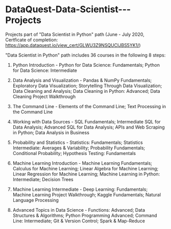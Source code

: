 # DataQuest-Data-Scientist---Projects
Projects part of "Data Scientist in Python" path (June - July 2020, Certficate of completion: https://app.dataquest.io/view_cert/GLWU3Z9NSQUCIJBS5YK1/)

"Data Scientist in Python" path includes 36 courses in the following 8 steps:

1. Python Introduction - Python for Data Science: Fundamentals; Python for Data Science: Intermediate

2. Data Analysis and Visualization - Pandas & NumPy Fundamentals; Exploratory Data Visualization; Storytelling Through Data Visualization; Data Cleaning and Analysis; Data Cleaning in Python: Advanced; Data Cleaning Project Walkthrough

3. The Command Line - Elements of the Command Line; Text Processing in the Command Line

4. Working with Data Sources - SQL Fundamentals; Intermediate SQL for Data Analysis; Advanced SQL for Data Analysis; APIs and Web Scraping in Python; Data Analysis in Business

5. Probability and Statistics - Statistics: Fundamentals; Statistics Intermediate: Averages & Variability; Probability Fundamentals; Conditional Probability; Hypothesis Testing: Fundamentals

6. Machine Learning Introduction - Machine Learning Fundamentals; Calculus for Machine Learning; Linear Algebra for Machine Learning; Linear Regression for Machine Learning; Machine Learning in Python: Intermediate; Decision Trees

7. Machine Learning Intermediate - Deep Learning: Fundamentals; Machine Learning Project Walkthrough; Kaggle Fundamentals; Natural Language Processing

8. Advanced Topics in Data Science - Functions: Advanced; Data Structures & Algorithms; Python Programming Advanced; Command Line: Intermediate; Git & Version Control; Spark & Map-Reduce
